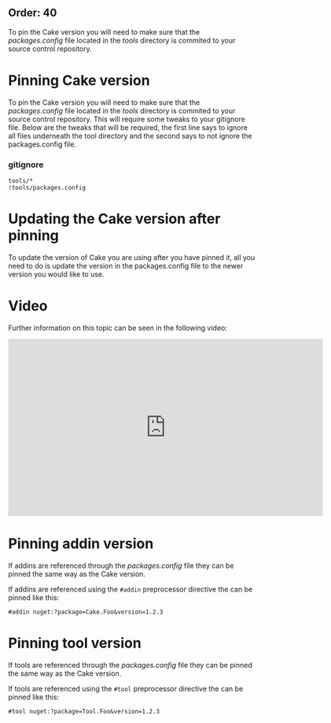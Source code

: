 Order: 40
---

To pin the Cake version you will need to make sure that the *packages.config* file located in the *tools* directory is commited to your source control repository.

# Pinning Cake version
 To pin the Cake version you will need to make sure that the *packages.config* file located in the *tools* directory is commited to your source control repository. This will require some tweaks to your gitignore file. Below are the tweaks that will be required, the first line says to ignore all files underneath the tool directory and the second says to not ignore the packages.config file.

### gitignore
```
tools/*
!tools/packages.config
```

# Updating the Cake version after pinning
 To update the version of Cake you are using after you have pinned it, all you need to do is update the version in the packages.config file to the newer version you would like to use.

# Video

Further information on this topic can be seen in the following video:

<iframe width="640" height="360" src="https://www.youtube.com/embed/xq41JgaGN7k" frameborder="0" allowfullscreen></iframe>

# Pinning addin version

If addins are referenced through the *packages.config* file they can be pinned the same way as the Cake version.

If addins are referenced using the `#addin` preprocessor directive the can be pinned like this:

```
#addin nuget:?package=Cake.Foo&version=1.2.3
```

# Pinning tool version

If tools are referenced through the *packages.config* file they can be pinned the same way as the Cake version.

If tools are referenced using the `#tool` preprocessor directive the can be pinned like this:

```
#tool nuget:?package=Tool.Foo&version=1.2.3
```
